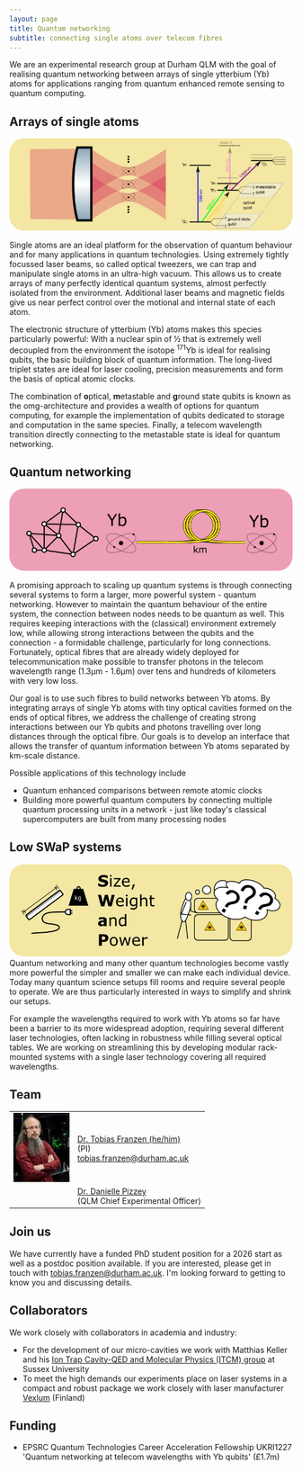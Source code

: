 ```yaml
---
layout: page
title: Quantum networking
subtitle: connecting single atoms over telecom fibres
---
```


We are an experimental research group at Durham QLM with the goal of realising quantum networking between arrays of single ytterbium (Yb) atoms for applications ranging from quantum enhanced remote sensing to quantum computing.


## Arrays of single atoms
![](networking/tweezer.png)

Single atoms are an ideal platform for the observation of quantum behaviour and for many applications in quantum technologies. Using extremely tightly focussed laser beams, so called optical tweezers, we can trap and manipulate single atoms in an ultra-high vacuum. This allows us to create arrays of many perfectly identical quantum systems, almost perfectly isolated from the environment.
 Additional laser beams and magnetic fields give us near perfect control over the motional and internal state of each atom.

The electronic structure of ytterbium (Yb) atoms makes this species particularly powerful:
 With a nuclear spin of ½ that is extremely well decoupled from the environment the isotope <sup>171</sup>Yb is ideal for realising qubits, the basic building block of quantum information. The long-lived triplet states are ideal for laser cooling, precision measurements and form the basis of optical atomic clocks.

The combination of **o**ptical, **m**etastable and **g**round state qubits is known as the omg-architecture and provides a wealth of options for quantum computing, for example the implementation of qubits dedicated to storage and computation in the same species.
Finally, a telecom wavelength transition directly connecting to the metastable state is ideal for quantum networking.



## Quantum networking
![](networking/networking.png)

A promising approach to scaling up quantum systems is through connecting several systems to form a larger, more powerful system - quantum networking.
However to maintain the quantum behaviour of the entire system, the connection between nodes needs to be quantum as well. This requires keeping interactions with the (classical) environment extremely low, while allowing strong interactions between the qubits and the connection - a formidable challenge, particularly for long connections. Fortunately, optical fibres that are already widely deployed for telecommunication make possible to transfer photons in the telecom wavelength range (1.3μm - 1.6μm) over tens and hundreds of kilometers with very low loss.

Our goal is to use such fibres to build networks between Yb atoms. By integrating arrays of single Yb atoms with tiny optical cavities formed on the ends of optical fibres, we address the challenge of creating strong interactions between our Yb qubits and photons travelling over long distances through the optical fibre. Our goals is to develop an interface that allows the transfer of quantum information between Yb atoms separated by km-scale distance. 

Possible applications of this technology include
* Quantum enhanced comparisons between remote atomic clocks
* Building more powerful quantum computers by connecting multiple quantum processing units in a network - just like today's classical supercomputers are built from many processing nodes


## Low SWaP systems
![](networking/swap.png)
Quantum networking and many other quantum technologies become vastly more powerful the simpler and smaller we can make each individual device. Today many quantum science setups fill rooms and require several people to operate. We are thus particularly interested in ways to simplify and shrink our setups. 

For example the wavelengths required to work with Yb atoms so far have been a barrier to its more widespread adoption, requiring several different laser technologies, often lacking in robustness while filling several optical tables. We are working on streamlining this by developing modular rack-mounted systems with a single laser technology covering all required wavelengths.


## Team

|   |   | 
|----|----|
|[![](/members/current/franzen/franzen_s.jpg)](/members/current/franzen)|[Dr. Tobias Franzen (he/him)](/members/current/franzen) <br/>(PI)<br/> [tobias.franzen@durham.ac.uk](tobias.franzen@durham.ac.uk)
|  |[Dr. Danielle Pizzey](https://www.durham.ac.uk/staff/danielle-boddy/) <br/>(QLM Chief Experimental Officer)|  



## Join us

We have currently have a funded PhD student position for a 2026 start as well as a postdoc position available.
 If you are interested, please get in touch with [tobias.franzen@durham.ac.uk](tobias.franzen@durham.ac.uk). I'm looking forward to getting to know you and discussing details. 

## Collaborators

We work closely with collaborators in academia and industry:
* For the development of our micro-cavities we work with Matthias Keller and his [Ion Trap Cavity-QED and Molecular Physics
(ITCM) group](https://www.sussex.ac.uk/research/labs/ion-trap-cavity-qed-and-molecular-physics/) at Sussex University
*  To meet the high demands our experiments place on laser systems in a compact and robust package we work closely with laser manufacturer [Vexlum](https://vexlum.com/) (Finland)



## Funding

* EPSRC Quantum Technologies Career Acceleration Fellowship UKRI1227 'Quantum networking at telecom wavelengths with Yb qubits' (£1.7m)



